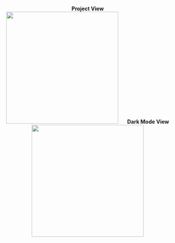 
<p align="center">
  <div style="display: flex; justify-content: center; align-items: center;">
    <div style="margin-right: 20px; text-align: center;">
      <b> Project View </b><br>
      <img src="https://github.com/user-attachments/assets/fd5c0f34-2708-43ad-987b-fa8d67cdd3e7" width="300"  style="display: inline-block; margin-right: 20px; />
    </div>
    <div style="text-align: center;">
      <b> Dark Mode View </b><br>
      <img src="https://github.com/user-attachments/assets/7fb3eab8-2b97-47c3-8b28-df54b79f9a59" width="300" />
    </div>
  </div>
</p>
